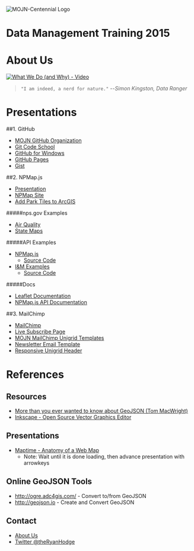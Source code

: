 ![MOJN-Centennial Logo](https://raw.githubusercontent.com/immojn/data-management-training-2015/gh-pages/images/mojn-centennial-transparent.png)

# Data Management Training 2015

# About Us

[![What We Do (and Why) - Video](http://img.youtube.com/vi/MZ7Xtk4F5mk/0.jpg)](http://www.youtube.com/watch?v=MZ7Xtk4F5mk)

> `"I am indeed, a nerd for nature."`  --*Simon Kingston, Data Ranger*


# Presentations

##1. GitHub
- [MOJN GitHub Organization](https://github.com/immojn)
- [Git Code School](http://try.github.io)
- [GitHub for Windows](https://windows.github.com/)
- [GitHub Pages](https://pages.github.com/)
- [Gist](https://gist.github.com/)

##2. NPMap.js
- [Presentation](http://immojn.github.io/data-management-training-2015/presentation/npmap-presentation.html)
- [NPMap Site](http://www.nps.gov/npmap/)
- [Add Park Tiles to ArcGIS](http://www.nps.gov/npmap/blog/adding-park-tiles-to-arcgis-desktop.html)

#####nps.gov Examples
- [Air Quality](http://www.nature.nps.gov/air/permits/aris/networks/mojn.cfm)
- [State Maps](http://www.nps.gov/state/co/index.htm)

#####API Examples
- [NPMap.js](http://www.nps.gov/npmap/npmap.js/2.0.0/examples/)
  - [Source Code](https://github.com/nationalparkservice/npmap.js/tree/master/examples)
- [I&M Examples](http://immojn.github.io/data-management-training-2015/examples)
  - [Source Code](https://github.com/immojn/data-management-training-2015/tree/gh-pages/examples)

#####Docs
- [Leaflet Documentation](http://leafletjs.com/reference.html)
- [NPMap.js API Documentation](https://github.com/nationalparkservice/npmap.js/blob/master/API.md)

##3. MailChimp
- [MailChimp](http://mailchimp.com)
- [Live Subscribe Page](http://nps.us9.list-manage.com/subscribe?u=e405e801f1ff2a7a57e7dd2a9&id=103a1f39d5)
- [MOJN MailChimp Unigrid Templates](https://github.com/immojn/mailchimp-unigrid-templates)
- [Newsletter Email Template](http://immojn.github.io/mailchimp-unigrid-templates/email-template.html)
- [Responsive Unigrid Header](http://immojn.github.io/mailchimp-unigrid-templates/signup-form-header.html)

# References

## Resources

  - [More than you ever wanted to know about GeoJSON (Tom MacWright)](http://www.macwright.org/2015/03/23/geojson-second-bite.html)
  - [Inkscape - Open Source Vector Graphics Editor](https://inkscape.org/en/)

## Presentations

- [Maptime - Anatomy of a Web Map](http://maptime.io/anatomy-of-a-web-map/#0)
  - Note: Wait until it is done loading, then advance presentation with arrowkeys

## Online GeoJSON Tools

- http://ogre.adc4gis.com/ - Convert to/from GeoJSON
- http://geojson.io - Create and Convert GeoJSON

## Contact
- [About Us](http://science.nature.nps.gov/im/units/mojn/about.cfm)
- [Twitter @theRyanHodge](https://twitter.com/theRyanHodge)
